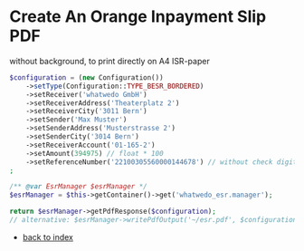 # Create An Orange Inpayment Slip PDF

without background, to print directly on A4 ISR-paper

```php
$configuration = (new Configuration())
    ->setType(Configuration::TYPE_BESR_BORDERED)
    ->setReceiver('whatwedo GmbH')
    ->setReceiverAddress('Theaterplatz 2')
    ->setReceiverCity('3011 Bern')
    ->setSender('Max Muster')
    ->setSenderAddress('Musterstrasse 2')
    ->setSenderCity('3014 Bern')
    ->setReceiverAccount('01-165-2')
    ->setAmount(394975) // float * 100
    ->setReferenceNumber('22100305560000144678') // without check digit!
;

/** @var EsrManager $esrManager */
$esrManager = $this->getContainer()->get('whatwedo_esr.manager');

return $esrManager->getPdfResponse($configuration);
// alternative: $esrManager->writePdfOutput('~/esr.pdf', $configuration);
```

* [back to index](index.md)

